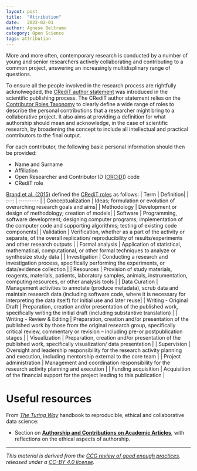 ```yaml
---
layout: post
title:  "Attribution"
date:   2022-02-01 
author: Agnese Beltramo
category: Open Science
tags: attribution
---
```



More and more often, contemporary research is conducted by a number of young and senior researchers actively collaborating and contributing to a common project, answering an increasingly multidisplinary range of questions. 

To ensure all the people involved in the research process are rightfully acknolwegded, the [CRediT author statement][1] was introduced in the scientific publishing process. The CRediT author statement relies on the [Contributor Roles Taxonomy][2] to clearly define a wide range of roles to describe the personal contributions that a researcher might bring to a collaborative project. It also aims at providing a definition for what authorship should mean and acknowledge, in the case of scientific research, by broadening the concept to include all intellectual and practical contributors to the final output. 

For each contributor, the following basic personal information should then be provided:
- Name and Surname
- Affiliation
- Open Researcher and Contributor ID ([ORCiD][3]]) code
- CRediT role

[Brand et al. (2015)][2] defined the [CRediT roles][2] as follows:
| Term | Definition|
| :--: | :-------- |
| Conceptualization | Ideas; formulation or evolution of overarching research goals and aims|
| Methodology | Development or design of methodology; creation of models|
| Software | Programming, software development; designing computer programs; implementation of the computer code and supporting algorithms; testing of existing code components|
| Validation | Verification, whether as a part of the activity or separate, of the overall replication/ reproducibility of results/experiments and other research outputs |
| Formal analysis | Application of statistical, mathematical, computational, or other formal techniques to analyze or synthesize study data |
| Investigation | Conducting a research and investigation process, specifically performing the experiments, or data/evidence collection |
| Resources | Provision of study materials, reagents, materials, patients, laboratory samples, animals, instrumentation, computing resources, or other analysis tools |
| Data Curation | Management activities to annotate (produce metadata), scrub data and maintain research data (including software code, where it is necessary for interpreting the data itself) for initial use and later reuse|
| Writing - Original Draft | Preparation, creation and/or presentation of the published work, specifically writing the initial draft (including substantive translation) |
| Writing - Review & Editing | Preparation, creation and/or presentation of the published work by those from the original research group, specifically critical review, commentary or revision – including pre-or postpublication stages |
| Visualization | Preparation, creation and/or presentation of the published work, specifically visualization/ data presentation | 
| Supervision | Oversight and leadership responsibility for the research activity planning and execution, including mentorship external to the core team |
| Project administration | Management and coordination responsibility for the research activity planning and execution |
| Funding acquisition | Acquisition of the financial support for the project leading to this publication |

# Useful resources
From [*The Turing Way*](https://the-turing-way.netlify.app/welcome.html) handbook to reproducible, ethical and collaborative data science:
- Section on [**Authorship and Contributions on Academic Articles**][6], with reflections on the ethical aspects of authorship.



------------
*This material is derived from the [CCG review of good enough practices][4], released under a [CC-BY 4.0 license][5].*

[1]: https://www.elsevier.com/authors/policies-and-guidelines/credit-author-statement

[2]: https://onlinelibrary.wiley.com/doi/10.1087/20150211 "Brand, A., Allen, L., Altman, M., Hlava, M., Scott, J., 2015. Beyond authorship: attribution, contribution, collaboration and credit. *Learned Publishing*, 28: 151–155. DOI:10.1087/20150211"

[3]: https://orcid.org/

[4]: https://doi.org/10.5281/zenodo.5911546 "Usher, William, Beltramo, Agnese, Gardumi, Francesco, Martin, Viktoria, & Petrarulo, Luca. (2022). CCG Platform - Body of Knowledge: Review of Good Practice (1.3). Zenodo. https://doi.org/10.5281/zenodo.5911546"

[5]: https://creativecommons.org/licenses/by/4.0/legalcode
[6]: https://the-turing-way.netlify.app/communication/aa.html